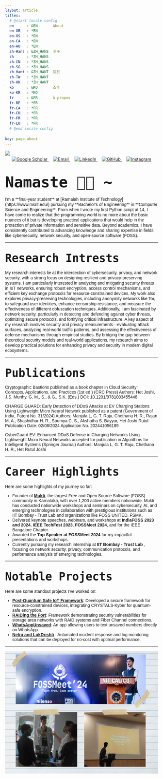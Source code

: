 ```yaml
---
layout: article
titles:
  # @start locale config
  en      : &EN       About
  en-GB   : *EN
  en-US   : *EN
  en-CA   : *EN
  en-AU   : *EN
  zh-Hans : &ZH_HANS  关于
  zh      : *ZH_HANS
  zh-CN   : *ZH_HANS
  zh-SG   : *ZH_HANS
  zh-Hant : &ZH_HANT  關於
  zh-TW   : *ZH_HANT
  zh-HK   : *ZH_HANT
  ko      : &KO       소개
  ko-KR   : *KO
  fr      : &FR       À propos
  fr-BE   : *FR
  fr-CA   : *FR
  fr-CH   : *FR
  fr-FR   : *FR
  fr-LU   : *FR
  # @end locale config
  
key: page-about
---
```

<link rel="preconnect" href="https://fonts.googleapis.com">
<link rel="preconnect" href="https://fonts.gstatic.com" crossorigin>
<link href="https://fonts.googleapis.com/css2?family=Roboto+Mono:wght@500&display=swap" rel="stylesheet">
<link rel="preconnect" href="https://fonts.googleapis.com">
<link rel="preconnect" href="https://fonts.gstatic.com" crossorigin>
<link href="https://fonts.googleapis.com/css2?family=Ubuntu:wght@500&display=swap" rel="stylesheet">

<!-- ![Het Joshi](https://user-images.githubusercontent.com/96608251/189712835-cf028417-6ac1-4e49-b4c5-bd98bf0ca61a.png) -->
<img src="banner.png">

<div style="text-align: center;">
  <a href="https://scholar.google.com/citations?user=WNNiy-8AAAAJ&hl=en" target="_blank">
    <img src="https://upload.wikimedia.org/wikipedia/commons/thumb/c/c7/Google_Scholar_logo.svg/512px-Google_Scholar_logo.svg.png" alt="Google Scholar" width="40">
  </a>
  
  <a href="mailto:hetjoshi.mukt@pm.me" style="margin-left: 15px;">
    <img src="https://img.icons8.com/?size=100&id=Q8HkDlg5eBIc&format=png&color=000000" alt="Email" width="40">
  </a>

  <a href="https://www.linkedin.com/in/hetjoshi/" style="margin-left: 15px;">
    <img src="https://upload.wikimedia.org/wikipedia/commons/thumb/c/ca/LinkedIn_logo_initials.png/512px-LinkedIn_logo_initials.png" alt="LinkedIn" width="40">
  </a>

  <a href="https://github.com/Het-Joshi" style="margin-left: 15px;">
    <img src="https://upload.wikimedia.org/wikipedia/commons/thumb/9/91/Octicons-mark-github.svg/512px-Octicons-mark-github.svg.png" alt="GitHub" width="40">
  </a>

  <a href="https://www.instagram.com/therealhetjoshi/" style="margin-left: 15px;">
    <img src="https://upload.wikimedia.org/wikipedia/commons/thumb/a/a5/Instagram_icon.png/512px-Instagram_icon.png" alt="Instagram" width="40">
  </a>
</div>


# <span style="font-family:Monospace; font-size:1.75em;"> [](https://github.com/Het-Joshi/blog/blob/main/about.md#-hi--) Namaste 👋🏾 ~   
<span style="font-size:1em; font-family: 'Ubuntu', sans-serif;"> 
  I'm a **final-year student** at [Ramaiah Institute of Technology](https://www.msrit.edu/) pursuing my **Bachelor's of Engineering** in **Computer Science and Engineering**.
  From when I wrote my first Python script at 14, I have come to realize that the programming world is no more about the basic nuances of it but is developing practical applications that would help in the protection of private information and sensitive data. Beyond academics, I have consistently contributed to advancing knowledge and sharing expertise in fields like cybersecurity, network security, and open-source software (FOSS).  
  
---

## <span style="font-family:Monospace; font-size:1.75em;"> Research Intrests  
<span style="font-size:1em; font-family: 'Ubuntu', sans-serif;"> 
My research interests lie at the intersection of cybersecurity, privacy, and network security, with a strong focus on designing resilient and privacy-preserving systems. I am particularly interested in analyzing and mitigating security threats in IoT networks, ensuring robust encryption, access control mechanisms, and efficient key exchange protocols for resource-constrained devices. My work also explores privacy-preserving technologies, including anonymity networks like Tor, to safeguard user identities, enhance censorship resistance, and measure the effectiveness of different obfuscation techniques. Additionally, I am fascinated by network security, particularly in detecting and defending against cyber threats, optimizing secure protocols, and fortifying critical infrastructure. A key aspect of my research involves security and privacy measurements—evaluating attack surfaces, analyzing real-world traffic patterns, and assessing the effectiveness of defense mechanisms through empirical studies. By bridging the gap between theoretical security models and real-world applications, my research aims to develop practical solutions for enhancing privacy and security in modern digital ecosystems.

---

## <span style="font-family:Monospace; font-size:1.75em;"> Publications

Cryptographic Bastions
published as a book chapter in Cloud Security: Concepts, Applications, and Practices (1st ed.) (CRC Press)
Authors: Het Joshi, J.S. Murthy, G. M., S., & G., S.K. (Eds.)
DOI: [10.1201/9781003455448](https://doi.org/10.1201/9781003455448)

CHARGE GUARD: Early Detection of DDoS Attacks at EV Charging Stations Using Lightweight Micro Neural Network
published as a patent (Government of India, Patent No. 31/2024)
Authors: Manjula L, G. T. Raju, Chethana H. R., Rajan M. A., Shashidhar H. R., Soumya C. S., Akshatha S. Bayyar, Het Joshi Rutul
Publication Date: 02/08/2024
Application No. 202441056189

CyberGuard EV: Enhanced DDoS Defense in Charging Networks Using Lightweight Micro Neural Networks
accepted for publication in Algorithms for Intelligent Systems (Springer Journal)
Authors: Manjula L, G. T. Raju, Chethana H. R., Het Rutul Joshi

---

## <span style="font-family:Monospace; font-size:1.75em;"> Career Highlights
<span style="font-size:1em; font-family: 'Ubuntu', sans-serif;"> 
Here are some highlights of my journey so far:  
   
  - Founder of [**Mukti**](https://mukticommunity.github.io/), the largest Free and Open Source Software (FOSS) community in Karnataka, with over 1,200 active members nationwide. Mukti has conducted nationwide workshops and seminars on cybersecurity, AI, and emerging technologies in collaboration with prestigious institutions such as IIT Bombay - Trust Lab and organizations like FOSS UNITED, FSMK.  
  - Delivered keynote speeches, webinars, and workshops at **IndiaFOSS 2023 and 2024**, **IEEE TechFest 2023**, **FOSSMeet 2024**, and for the IEEE Bangalore Chapter. 
  - Awarded the **Top Speaker at FOSSMeet 2024** for my impactful presentations and workshops.
  - Currently pursuing my research internship at **IIT Bombay - Trust Lab** , focusing on network security, privacy, communication protocols, and performance analysis of emerging technologies.

---

## <span style="font-family:Monospace; font-size:1.75em;"> Notable Projects  
<span style="font-size:1em; font-family: 'Ubuntu', sans-serif;">  
Here are some standout projects I’ve worked on:  

  - [**Post-Quantum Safe IoT Framework**](https://github.com/Het-Joshi/Post-Quant-Iot-Framework): Developed a secure framework for resource-constrained devices, integrating CRYSTALS-Kyber for quantum-safe encryption.
  - [**RAIDing the Fort**](https://github.com/Het-Joshi/RAIDing-the-Fort): Framework demonstrating security vulnerabilities for storage area networks with RAID systems and Fiber Channel connections.  
  - [**WhatsAppUnsaved**](https://github.com/Het-Joshi/WhatsappUnsaved): An app allowing users to text unsaved numbers directly on WhatsApp.
  - [**Netra and LokDrishti**](https://github.com/Het-Joshi/NETRA) : Automated incident response and log monitoring solutions that can be deployed for no-cost with optimal performance.

---
<img src="collage.png">
